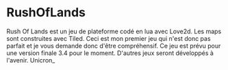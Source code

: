 # RushOfLands
Rush Of Lands est un jeu de plateforme codé en lua avec Love2d. Les maps sont construites avec Tiled. Ceci est mon premier jeu qui n'est donc pas parfait et je vous demande donc d'être compréhensif. Ce jeu est prévu pour une version finale 3.4 pour le moment. D'autres jeux seront développés à l'avenir. Unicron_

